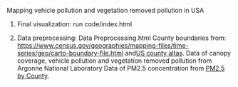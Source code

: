 Mapping vehicle pollution and vegetation removed pollution in USA

1. Final visualization: run code/index.html

2. Data preprocessing: Data Preprocessing.html
    County boundaries from: https://www.census.gov/geographies/mapping-files/time-series/geo/carto-boundary-file.html
    and[US county altas](https://cdn.jsdelivr.net/npm/us-atlas@3/counties-albers-10m.json).
    Data of canopy coverage, vehicle pollution and vegetation removed pollution from Argonne National Laboratory
    Data of PM2.5 concentration from [PM2.5 by County](https://gist.github.com/georgeeeee/0342e8e427e75c369d5981550dd4b83c).  